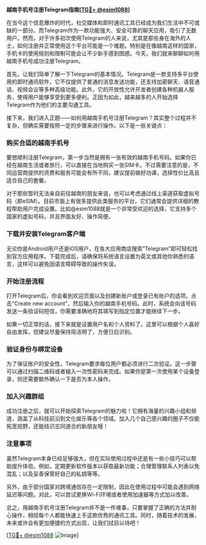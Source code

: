 **越南手机号注册Telegram指南[[TG💪+ @esim1088](https://t.me/s/esim1088)]**

在当今这个信息爆炸的时代，社交媒体和即时通讯工具已经成为我们生活中不可或缺的一部分。而Telegram作为一款功能强大、安全可靠的聊天应用，吸引了无数用户。然而，对于许多初次使用Telegram的人来说，尤其是那些身在海外的人士，如何注册并正常使用这个平台可能是一个难题。特别是在像越南这样的国家，手机卡的使用规则和限制可能会让不少新手感到困惑。今天，我们就来聊聊如何用越南手机号成功注册Telegram。

首先，让我们简单了解一下Telegram的基本情况。Telegram是一款支持多平台使用的即时通讯软件，它不仅提供了普通的消息发送功能，还支持加密聊天、语音通话、视频会议等多种高级功能。此外，它的开放性允许开发者创建各种机器人服务，使得用户能够享受到更多便利。正因为如此，越来越多的人开始选择Telegram作为他们的主要沟通工具。

接下来，我们进入正题——如何用越南手机号注册Telegram？其实整个过程并不复杂，但确实需要按照一定的步骤来进行操作。以下是一些关键点：

### 购买合适的越南手机号

要想顺利注册Telegram，第一步当然是拥有一张有效的越南手机号码。如果你已经在越南生活或者旅行，可以直接在当地购买一张SIM卡。不过需要注意的是，不同运营商提供的资费和服务可能会有所不同，建议提前做好功课，选择性价比高且适合自己的套餐。

对于那些暂时无法亲自前往越南的朋友来说，也可以考虑通过线上渠道获取虚拟号码（即eSIM）。目前市面上有很多提供此类服务的平台，它们通常会提供详细的教程帮助用户完成设置。比如@esim1088就是一个非常受欢迎的选择，它支持多个国家的虚拟号码，并且界面友好、操作简便。

### 下载并安装Telegram客户端

无论你是Android用户还是iOS用户，在各大应用商店搜索“Telegram”即可轻松找到官方应用程序。下载完成后，请确保将系统语言设置为英文或其他你熟悉的语言，这样可以避免因语言障碍导致的操作失误。

### 开始注册流程

打开Telegram后，你会看到欢迎页面以及创建新账户或登录已有账户的选项。点击“Create new account”，然后输入你的越南手机号码。此时，系统会向该号码发送一条验证码短信，你需要准确地将其填写到指定位置才能继续下一步。

如果一切正常的话，接下来就是设置用户名和个人资料了。这里可以根据个人喜好自由发挥，但建议尽量保持简洁明了，方便日后识别。

### 验证身份与绑定设备

为了保证账户的安全性，Telegram要求每位用户都必须进行二次验证。这一步骤可以通过扫描二维码或者输入一次性密码来完成。如果你是第一次使用某个设备登录，则还需要额外确认一下是否为本人操作。

### 加入兴趣群组

成功注册之后，就可以开始探索Telegram的魅力啦！它拥有海量的兴趣小组和频道，涵盖了从科技前沿到文化娱乐等各个领域。加入几个自己感兴趣的圈子不仅能拓宽视野，还能结识志同道合的新朋友哦！

### 注意事项

虽然Telegram本身已经足够强大，但在实际使用过程中还是有一些小技巧可以帮助提升体验。例如，定期更新软件版本以获取最新功能；合理管理联系人列表以免混乱；以及妥善保管好自己的私钥等等。

另外，由于部分国家对跨境通信存在一定限制，因此在使用过程中可能会遇到网络延迟等问题。对此，可以尝试更换Wi-Fi环境或者使用加速器等方式加以改善。

总之，用越南手机号注册Telegram并不是一件难事，只要掌握了正确的方法并耐心操作，相信每个人都能快速上手这款优秀的通讯工具。同时，随着技术的发展，未来或许会有更加便捷的方式出现，让我们拭目以待吧！

[[TG💪+ @esim1088](https://t.me/s/esim1088) ![Image](https://i.postimg.cc/4NQfJmqS/Snipaste-2025-05-13-00-14-12.png)]